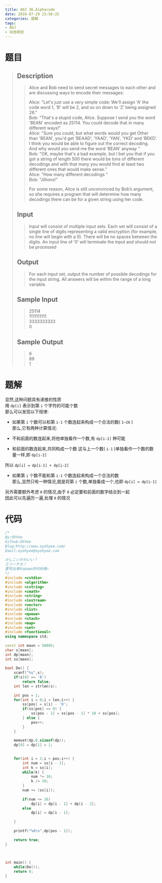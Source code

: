 ```yaml
---
title: AOJ 36.Alphacode
date: 2016-07-29 23:56:25
categories: 题解
tags:
- AOJ
- 动态规划
---
```

# 题目
> ## Description  
>> Alice and Bob need to send secret messages to each other and are discussing ways to encode their messages:  
>>   
>> Alice: "Let's just use a very simple code: We'll assign 'A' the code word 1, 'B' will be 2, and so on down to ‘Z’ being assigned 26.”  
>> Bob: "That's a stupid code, Alice. Suppose I send you the word 'BEAN' encoded as 25114. You could decode that in many different ways!”  
>> Alice: "Sure you could, but what words would you get  Other than 'BEAN', you'd get ‘BEAAD’, ‘YAAD’, ‘YAN’, ‘YKD’ and ‘BEKD’. I think you would be able to figure out the correct decoding. And why would you send me the word ‘BEAN’ anyway ”  
>> Bob: "OK, maybe that's a bad example, but I bet you that if you got a string of length 500 there would be tons of different decodings and with that many you would find at least two different ones that would make sense.”  
>> Alice: "How many different decodings "  
>> Bob: "Jillions!"   
>>   
>> For some reason, Alice is still unconvinced by Bob’s argument, so she requires a program that will determine how many decodings there can be for a given string using her code.  
>>   
>>    
>>   
>> <!--more-->  
> 
> ## Input  
>> Input will consist of multiple input sets. Each set will consist of a single line of digits representing a valid encryption (for example, no line will begin with a 0). There will be no spaces between the digits. An input line of ‘0’ will terminate the input and should not be processed  
>>    
>>   
> 
> ## Output  
>> For each input set, output the number of possible decodings for the input string. All answers will be within the range of a long variable.  
>>    
>>   
> 
> ## Sample Input  
>> 25114  
>> 1111111111  
>> 3333333333  
>> 0  
>>    
>>   
> 
> ## Sample Output  
>> 6  
>> 89  
>> 1  

# 题解

显然,这种问题具有递推的性质  
用 `dp[i]` 表示到第 `i` 个字符的可能个数  
那么可以发现以下规律:
- 如果第 `i` 个数可以和第 `i-1` 个数连起来构成一个合法的数( `1~26` )  
 那么,它有两种计算情况:

 - 不和前面的数连起来,将他单独看作一个数,有 `dp[i-1]` 种可能

 - 和前面的数连起来,共同构成一个数
  这与上一个数( `i-1` )单独看作一个数的数量一样,即 `dp[i-2]`   

 所以 `dp[i] = dp[i-1] + dp[i-2]`  

- 如果第 `i` 个数不能和第 `i-1` 个数连起来构成一个合法的数  
 那么,显然只有一种情况,就是将第 `i` 个数,单独看成一个,也即 `dp[i] = dp[i-1]`  

另外需要额外考虑 `0` 的情况,由于 `0` 必定要和前面的数字结合到一起  
因此可以先遍历一遍,处理 `0` 的情况  

# 代码

```cpp Alphacode https://github.com/OhYee/sourcecode/tree/master/ACM 代码备份
/*
By:OhYee
Github:OhYee
Blog:http://www.oyohyee.com/
Email:oyohyee@oyohyee.com
 
かしこいかわいい？
エリーチカ！
要写出来Хорошо的代码哦~
*/
#include <cstdio>
#include <algorithm>
#include <cstring>
#include <cmath>
#include <string>
#include <iostream>
#include <vector>
#include <list>
#include <queue>
#include <stack>
#include <map>
#include <set>
#include <functional>
using namespace std;
 
const int maxn = 50005;
char s[maxn];
int dp[maxn];
int ss[maxn];
 
bool Do() {
    scanf("%s",s);
    if(s[0] == '0')
        return false;
    int len = strlen(s);
 
    int pos = 1;
    for(int i = 0;i < len;i++) {
        ss[pos] = s[i] - '0';
        if(ss[pos] == 0) {
            ss[pos - 1] = ss[pos - 1] * 10 + ss[pos];
        } else {
            pos++;
        }
    }
 
    memset(dp,0,sizeof(dp));
    dp[0] = dp[1] = 1;
 
 
    for(int i = 2;i < pos;i++) {
        int num = ss[i - 1];
        int k = ss[i];
        while(k) {
            num *= 10;
            k /= 10;
        }
        num += (ss[i]);
 
        if(num <= 26)
            dp[i] = dp[i - 1] + dp[i - 2];
        else
            dp[i] = dp[i - 1];
 
    }
 
    printf("%d\n",dp[pos - 1]);
 
    return true;
}
 
 
 
int main() {
    while(Do());
    return 0;
}
```

